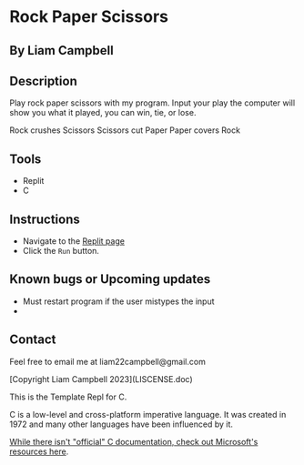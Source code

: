 # Rock Paper Scissors 

## By Liam Campbell

## Description

Play rock paper scissors with my program. Input your play the computer will show you what it played, you can win, tie, or lose.

Rock crushes Scissors
Scissors cut Paper
Paper covers Rock


## Tools

* Replit
* C

## Instructions

* Navigate to the [Replit page]([https://replit.com/@liamcampbell110/Assignment-1](https://replit.com/@liamcampbell110/Rock-Paper-Scissors-Assignment-3#main.c))
* Click the `Run` button.

## Known bugs or Upcoming updates

* Must restart program if the user mistypes the input
* 

## Contact

<p>Feel free to email me at liam22campbell@gmail.com</p>

<p>[Copyright Liam Campbell 2023](LISCENSE.doc)</p>

This is the Template Repl for C.

C is a low-level and cross-platform imperative language. It was created in 1972 and many other languages have been influenced by it.

[While there isn't "official" C documentation, check out Microsoft's resources here](https://docs.microsoft.com/en-us/cpp/c-language).